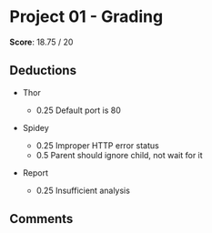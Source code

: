 Project 01 - Grading
====================

**Score**: 18.75 / 20

Deductions
----------

* Thor

    - 0.25  Default port is 80

* Spidey

    - 0.25  Improper HTTP error status
    - 0.5   Parent should ignore child, not wait for it

* Report

    - 0.25  Insufficient analysis

Comments
--------
